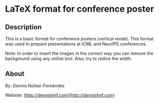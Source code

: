 

LaTeX format for conference poster
==================================

## Description ##

This is a basic format for conference posters (vertical mode). This format was used to prepare presentations at ICML and NeurIPS conferences.

Note: In order to insert the images in the correct way you can remove the background using any online tool. Also, try to redice the width.

## About ##

By: Dennis Núñez-Fernández

Website: [http://dennishnf.com](http://dennishnf.com)

